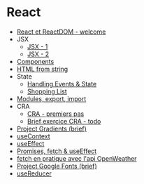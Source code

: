 # React

- [React et ReactDOM - welcome](./react-reactdom-welcome)
- JSX
  - [JSX - 1](./jsx/jsx-1)
  - [JSX - 2](./jsx/jsx-2)
- [Components](./components)
- [HTML from string](./html-from-string)
- State
  - [Handling Events & State](./state/events-state)
  - [Shopping List](./state/shopping-list-example)
- [Modules, export, import](./modules-export-import)
- CRA
  - [CRA - premiers pas](./cra/cra-premiers-pas)
  - [Brief exercice CRA - todo](./cra/cra-todo)
- [Project Gradients (brief)](./project-gradients)
- [useContext](./useContext)
- [useEffect](./useEffect)
- [Promises, fetch & useEffect](./promises-fetch-useEffect)
- [fetch en pratique avec l'api OpenWeather](./fetch-openweather)
- [Project Google Fonts (brief)](./project-google-fonts)
- [useReducer](./useReducer)
